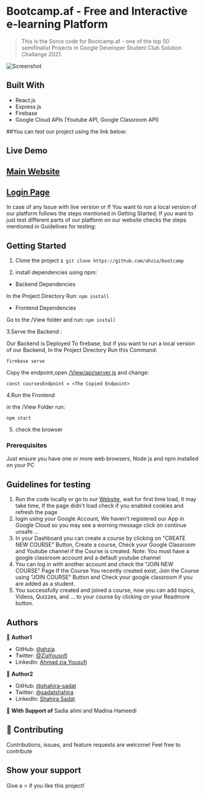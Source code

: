 # Bootcamp.af - Free and Interactive e-learning Platform

> This is the Sorce code for Bootcamp.af - one of the top 50 semifinalist Projects in Google Developer Student Club Solution Challange 2021.

![Screenshot](./)

## Built With
- React.js
- Express.js
- Firebase
- Google Cloud APIs (Youtube API, Google Classroom API)

##You can test our project using the link below:
## Live Demo

[Main Website](https://bootcamp.af/)
--
[Login Page](https://bootcamp.af/login)
--

In case of any Issue with live version or If You want to run a local version of our platform follows the steps mentioned in Getting Started; If you want to just test different parts of our platform on our website checks the steps mentioned in Guidelines for testing:
## Getting Started

1. Clone the project 
  `$ git clone https://github.com/ahzia/bootcamp`
  
2. install dependencies using npm:

- Backend Dependencies

In the Project Directory Run:
  `npm install`
  
- Frontend Dependencies

Go to the /View folder and run:
  `npm install`
  
3.Serve the Backend :

Our Backend is Deployed To firebase, but if you want to run a local version of our Backend, In the Project Directory Run this Command:

  `firebase serve`

Copy the endpoint,open [/View/api/server.js](https://github.com/ahzia/Bootcamp/blob/Main/View/src/api/server.js) and change:

  `const coursesEndpoint = <The Copied Endpoint>`
  
4.Run the Frontend

in the /View Folder run:

  `npm start`
  
5. check the browser

### Prerequisites

Just ensure you have one or more web browsers, Node js and npm installed on your PC

## Guidelines for testing

1. Run the code locally or go to our [Website](https://bootcamp.af/), wait for first time load, It may take time, If the page didn't load check if you enabled cookies and refresh the page
2. login using your Google Account, We haven't registered our App in Google Cloud so you may see a worning message click on continue unsafe ...
3. In your Dashboard you can create a course by clicking on "CREATE NEW COURSE" Button, Create a course, Check your Google Classroom and Youtube channel if the Course is created.
Note: You must have a google classroom account and a default youtube channel
3. You can log in with another account and check the "JOIN NEW COURSE" Page If the Course You recently created exist, Join the Course using "JOIN COURSE" Button and Check your google classroom if you are added as a student.
5. You successfully created and joined a course, now you can add topics, Videos, Quizzes, and ... to your course by clicking on your Readmore button.

## Authors

:bust_in_silhouette: **Author1**

- GitHub: [@ahzia](https://github.com/ahzia)
- Twitter: [@ZiaYousofi](https://twitter.com/ZiaYousofi)
- LinkedIn: [Ahmad zia Yousufi](https://https://www.linkedin.com/in/ah-ziayosfi)

:bust_in_silhouette: **Author2**

- GitHub: [@shahira-sadat](https://github.com/shahira-sadat)
- Twitter: [@sadatshahira](https://twitter.com/sadatshahira)
- LinkedIn: [Shahira Sadat](https://af.linkedin.com/in/shahira-sadat-49b402199)

:bust_in_silhouette: **With Support of**
Sadia alimi and Madina Hameedi

## :handshake: Contributing

Contributions, issues, and feature requests are welcome!
Feel free to contribute 

## Show your support

Give a ⭐️  if you like this project!
